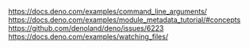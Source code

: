 https://docs.deno.com/examples/command_line_arguments/
https://docs.deno.com/examples/module_metadata_tutorial/#concepts
https://github.com/denoland/deno/issues/6223
https://docs.deno.com/examples/watching_files/
